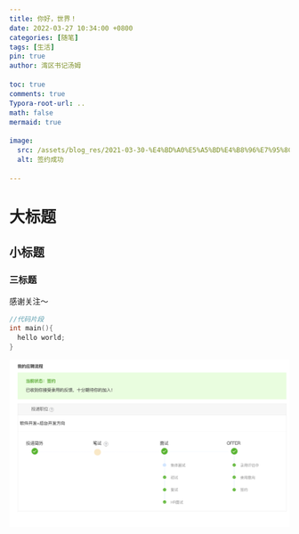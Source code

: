 ```yaml
---
title: 你好，世界！
date: 2022-03-27 10:34:00 +0800
categories: [随笔]
tags: [生活]
pin: true
author: 湾区书记汤姆

toc: true
comments: true
Typora-root-url: ..
math: false
mermaid: true

image:
  src: /assets/blog_res/2021-03-30-%E4%BD%A0%E5%A5%BD%E4%B8%96%E7%95%8C.assets/006BNqYCly1goze8qohb6j30mj0s64ki.jpg
  alt: 签约成功

---
```


# 大标题

## 小标题

### 三标题

感谢关注～  

```c++
//代码片段
int main(){
  hello world;
}
```

![Screen Shot 2021-03-26 at 22.50.42](/assets/blog_res/2021-03-30-%E4%BD%A0%E5%A5%BD%E4%B8%96%E7%95%8C.assets/Screen%20Shot%202021-03-26%20at%2022.50.42.png)